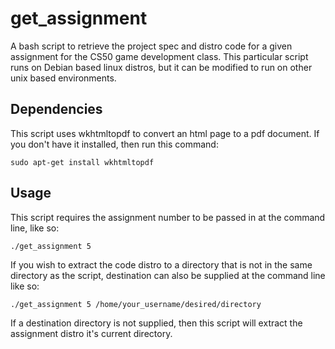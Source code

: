 # get_assignment
A bash script to retrieve the project spec and distro code for a given assignment for the CS50 game development class.  This particular script runs on Debian based linux distros, but it can be modified to run on other unix based environments.

## Dependencies
This script uses wkhtmltopdf to convert an html page to a pdf document.  If you don't have it installed, then run this command:

`sudo apt-get install wkhtmltopdf`

## Usage
This script requires the assignment number to be passed in at the command line, like so:

`./get_assignment 5`

If you wish to extract the code distro to a directory that is not in the same directory as the script, destination can also be supplied at the command line like so:

`./get_assignment 5 /home/your_username/desired/directory`

If a destination directory is not supplied, then this script will extract the assignment distro it's current directory.
